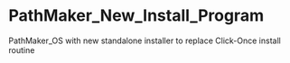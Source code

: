 # PathMaker_New_Install_Program
PathMaker_OS with new standalone installer to replace Click-Once install routine
